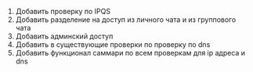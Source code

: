 1) Добавить проверку по IPQS
2) Добавить разделение на доступ из личного чата и из группового чата
3) Добавить админский доступ
4) Добавить в существующие проверки по проверку по dns
5) Добавить функционал саммари по всем проверкам для ip адреса и dns
